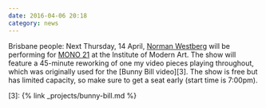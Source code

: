 ```yaml
---
date: 2016-04-06 20:18
category: news
---
```


Brisbane people: Next Thursday, 14 April, [Norman Westberg][1] will be
performing for [MONO 21][2] at the Institute of Modern Art. The show will
feature a 45-minute reworking of one my video pieces playing throughout, which
was originally used for the [Bunny Bill video][3]. The show is free but has
limited capacity, so make sure to get a seat early (start time is 7:00pm).

[1]: http://normanwestberg.com/home.html
[2]: https://ima.org.au/event/mono-21-norman-westberg/
[3]: {% link _projects/bunny-bill.md %}

